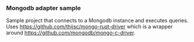 ### Mongodb adapter sample
Sample project that connects to a Mongodb instance and executes queries.
Uses https://github.com/thijsc/mongo-rust-driver which is a wrapper around https://github.com/mongodb/mongo-c-driver.
